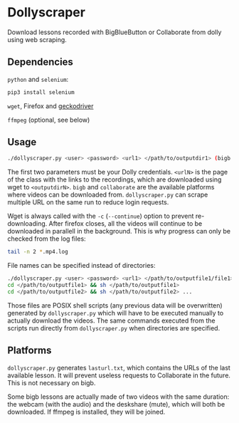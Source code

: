 # Dollyscraper

Download lessons recorded with BigBlueButton or Collaborate from dolly using web
scraping.

## Dependencies

``python`` and ``selenium``:

```bash
pip3 install selenium
```

``wget``, Firefox and [geckodriver](https://github.com/mozilla/geckodriver/releases)

``ffmpeg`` (optional, see below)

## Usage

```bash
./dollyscraper.py <user> <password> <url1> </path/to/outputdir1> (bigb|collab) <url2> </path/to/outputdir2> (bigb|collab) ...
```

The first two parameters must be your Dolly credentials. ``<urlN>`` is the page
of the class with the links to the recordings, which are downloaded using wget
to ``<outputdirN>``. ``bigb`` and ``collaborate`` are the available platforms
where videos can be downloaded from. ``dollyscraper.py`` can scrape multiple URL
on the same run to reduce login requests.

Wget is always called with the ``-c`` (``--continue``) option to prevent
re-downloading. After firefox closes, all the videos will continue to be
downloaded in parallell in the background. This is why progress can only be
checked from the log files:

```bash
tail -n 2 *.mp4.log
```

File names can be specified instead of directories:

```bash
./dollyscraper.py <user> <password> <url1> </path/to/outputfile1/file1> (bigb|collab) <url2> </path/to/outputfile2/file2> (bigb|collab) ...
cd </path/to/outputfile1> && sh </path/to/outputfile1>
cd </path/to/outputfile2> && sh </path/to/outputfile2> ...
```

Those files are POSIX shell scripts (any previous data will be overwritten)
generated by ``dollyscraper.py`` which will have to be executed manually to
actually download the videos. The same commands executed from the scripts run
directly from ``dollyscraper.py`` when directories are specified.

## Platforms

``dollyscraper.py`` generates ``lasturl.txt``, which contains the URLs of the
last available lesson. It will prevent useless requests to Collaborate in the
future. This is not necessary on bigb.

Some bigb lessons are actually made of two videos with the same duration: the
webcam (with the audio) and the deskshare (mute), which will both be downloaded.
If ffmpeg is installed, they will be joined.
